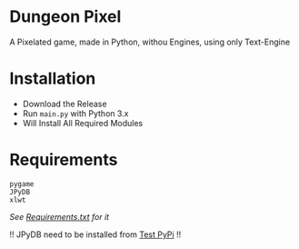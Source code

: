 # Dungeon Pixel
A Pixelated game, made in Python, withou Engines, using only Text-Engine

# Installation
- Download the Release
- Run ``main.py`` with Python 3.x
- Will Install All Required Modules

# Requirements
```
pygame
JPyDB
xlwt
```
*See [Requirements.txt](./requirements.txt) for it*

!! JPyDB need to be installed from [Test PyPi](https://test.pypi.org/project/JPyDB/)  !!

